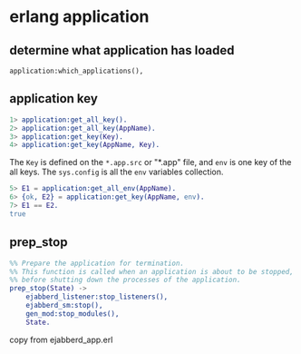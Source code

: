 # erlang application

## determine what application has loaded

```
application:which_applications(),
```


## application key

``` erlang
1> application:get_all_key().
2> application:get_all_key(AppName).
3> application:get_key(Key).
4> application:get_key(AppName, Key).
```

The `Key` is defined on the `*.app.src` or "*.app" file, and `env` is one key of the all keys.
The `sys.config` is all the `env` variables collection.

``` erlang
5> E1 = application:get_all_env(AppName).
6> {ok, E2} = application:get_key(AppName, env).
7> E1 == E2.
true
```

## prep_stop

``` erlang
%% Prepare the application for termination.
%% This function is called when an application is about to be stopped,
%% before shutting down the processes of the application.
prep_stop(State) ->
    ejabberd_listener:stop_listeners(),
    ejabberd_sm:stop(),
    gen_mod:stop_modules(),
    State.
```
copy from ejabberd_app.erl
